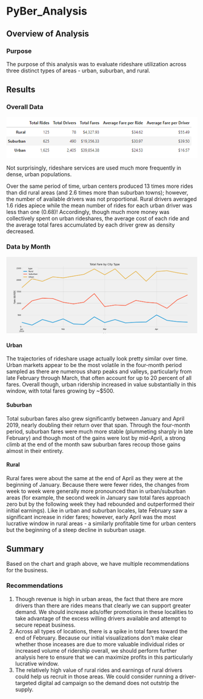 # PyBer_Analysis

## Overview of Analysis

### Purpose
The purpose of this analysis was to evaluate rideshare utilization across three distinct types of areas - urban, suburban, and rural.

## Results

### Overall Data
![DataFrame](/Final_DataFrame.png)

Not surprisingly, rideshare services are used much more frequently in dense, urban populations. 

Over the same period of time, urban centers produced 13 times more rides than did rural areas (and 2.6 times more than suburban towns); however, the number of available drivers was not proportional. Rural drivers averaged 1.6 rides apiece while the mean number of rides for each urban driver was less than one (0.68)! Accordingly, though much more money was collectively spent on urban rideshares, the average cost of each ride and the average total fares accumulated by each driver grew as density decreased.

### Data by Month
![Line Graph of Rideshare Data](/PyBer_fare_summary.png)

#### Urban
The trajectories of rideshare usage actually look pretty similar over time. Urban markets appear to be the most volatile in the four-month period sampled as there are numerous sharp peaks and valleys, particularly from late February through March, that often account for up to 20 percent of all fares. Overall though, urban ridership increased in value substantially in this window, with total fares growing by ~$500.

#### Suburban
Total suburban fares also grew significantly between January and April 2019, nearly doubling their return over that span. Through the four-month period, suburban fares were much more stable (plummeting sharply in late February) and though most of the gains were lost by mid-April, a strong climb at the end of the month saw suburban fares recoup those gains almost in their entirety.

#### Rural
Rural fares were about the same at the end of April as they were at the beginning of January. Because there were fewer rides, the changes from week to week were generally more pronounced than in urban/suburban areas (for example, the second week in January saw total fares approach zero but by the following week they had rebounded and outperformed their initial earnings). Like in urban and suburban locales, late February saw a significant increase in rider fares; however, early April was the most lucrative window in rural areas - a similarly profitable time for urban centers but the beginning of a steep decline in suburban usage.

## Summary
Based on the chart and graph above, we have multiple recommendations for the business.

### Recommendations
1. Though revenue is high in urban areas, the fact that there are more drivers than there are rides means that clearly we can support greater demand. We should increase ads/offer promotions in these localities to take advantage of the excess willing drivers available and attempt to secure repeat business.
2. Across all types of locations, there is a spike in total fares toward the end of February. Because our initial visualizations don't make clear whether those inceases are due to more valuable individual rides or increased volume of ridership overall, we should perform further analysis here to ensure that we can maximize profits in this particularly lucrative window.
3. The relatively high value of rural rides and earnings of rural drivers could help us recruit in those areas. We could consider running a driver-targeted digital ad campaign so the demand does not outstrip the supply.
